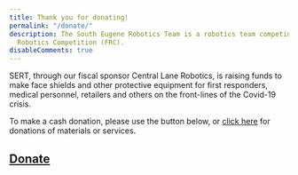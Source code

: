 ```yaml
---
title: Thank you for donating!
permalink: "/donate/"
description: The South Eugene Robotics Team is a robotics team competing in the FIRST
  Robotics Competition (FRC).
disableComments: true
---
```


SERT, through our fiscal sponsor Central Lane Robotics, is raising funds to make face shields 
and other protective equipment for first responders, medical personnel, retailers and others on the front-lines
of the Covid-19 crisis. 

To make a cash donation, please use the button below, or [click here](/ppe) for donations of
materials or services.

<h2>
  <form id="donateform" action="https://www.paypal.com/cgi-bin/webscr" method="post" target="_blank" style="margin: 0">
    <input type="hidden" name="cmd" value="_s-xclick">
    <input type="hidden" name="hosted_button_id" value="XAPA9VJHWAE94">
    <a href="#" class="donate" onclick="document.getElementById('donateform').submit()">Donate</a>
  </form>
</h2>
